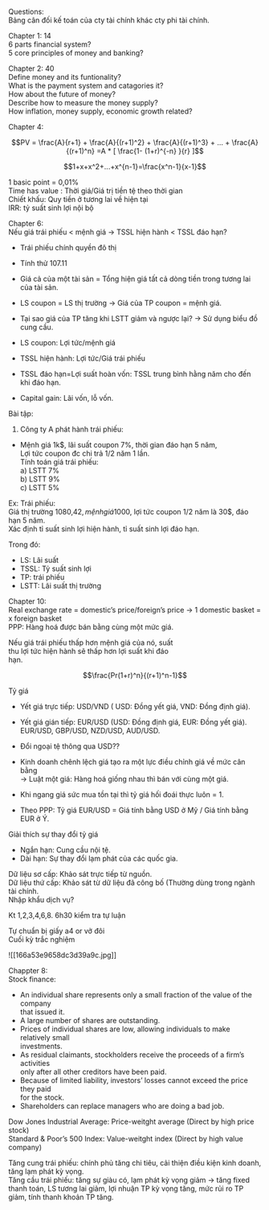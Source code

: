   
Questions:  
Bảng cân đối kế toán của cty tài chính khác cty phi tài chính.  
  
  
Chapter 1: 14  
6 parts financial system?  
5 core principles of money and banking?  
  
Chapter 2: 40  
Define money and its funtionality?  
What is the payment system and catagories it?  
How about the future of money?  
Describe how to measure the money supply?  
How inflation, money supply, economic growth related?  
  
  
  
Chapter 4:

$$PV = \frac{A}{r+1} + \frac{A}{(r+1)^2} + \frac{A}{(r+1)^3} + ... + \frac{A}{(r+1)^n} =A * [ \frac{1- (1+r)^{-n} }{r} ]$$

$$1+x+x^2+...+x^{n-1}=\frac{x^n-1}{x-1}$$

1 basic point = 0,01%  
Time has value : Thời giá/Giá trị tiền tệ theo thời gian  
Chiết khấu: Quy tiền ở tương lai về hiện tại  
IRR: tỷ suất sinh lợi nội bộ  
  
Chapter 6:  
Nếu giá trái phiếu < mệnh giá → TSSL hiện hành < TSSL đáo hạn?  
  
- Trái phiếu chính quyền đô thị  
- Tính thử 107.11  
  
- Giá cả của một tài sản = Tổng hiện giá tất cả dòng tiền trong tương lai của tài sản.  
- LS coupon = LS thị trường → Giá của TP coupon = mệnh giá.  
- Tại sao giá của TP tăng khi LSTT giảm và ngược lại? → Sử dụng biểu đồ cung cầu.  
  
- LS coupon: Lợi tức/mệnh giá  
- TSSL hiện hành: Lợi tức/Giá trái phiếu  
- TSSL đáo hạn=Lợi suất hoàn vốn: TSSL trung bình hằng năm cho đến khi đáo hạn.  
- Capital gain: Lãi vốn, lỗ vốn.  
  
Bài tập:  
1. Công ty A phát hành trái phiếu:  
- Mệnh giá 1k$, lãi suất coupon 7%, thời gian đáo hạn 5 năm,  
Lợi tức coupon đc chi trả 1/2 năm 1 lần.  
Tính toán giá trái phiếu:  
a) LSTT 7%  
b) LSTT 9%  
c) LSTT 5%  
  
Ex: Trái phiếu:  
Giá thị trường 1080,42$, mệnh giá 1000$, lợi tức coupon 1/2 năm là 30$, đáo hạn 5 năm.  
Xác định tỉ suất sinh lợi hiện hành, tỉ suất sinh lợi đáo hạn.  
  
Trong đó:  
- LS: Lãi suất  
- TSSL: Tỷ suất sinh lợi  
- TP: trái phiếu  
- LSTT: Lãi suất thị trường  
  
Chapter 10:  
Real exchange rate = domestic’s price/foreign’s price → 1 domestic basket = x foreign basket  
PPP: Hàng hoá được bán bằng cùng một mức giá.  
  
  
  
  
  
  
  

Nếu giá trái phiếu thấp hơn mệnh giá của nó, suất  
thu lợi tức hiện hành sẽ thấp hơn lợi suất khi đáo  
hạn.

  

$$\frac{Pr(1+r)^n}{(r+1)^n-1}$$

Tỷ giá  
- Yết giá trực tiếp: USD/VND ( USD: Đồng yết giá, VND: Đồng định giá).  
- Yết giá gián tiếp: EUR/USD (USD: Đồng định giá, EUR: Đồng yết giá). EUR/USD, GBP/USD, NZD/USD, AUD/USD.  
- Đổi ngoại tệ thông qua USD??  
  
- Kinh doanh chênh lệch giá tạo ra một lực điều chỉnh giá về mức cân bằng  
→ Luật một giá: Hàng hoá giống nhau thì bán với cùng một giá.  
- Khi ngang giá sức mua tồn tại thì tỷ giá hối đoái thực luôn = 1.  
- Theo PPP: Tỷ giá EUR/USD = Giá tính bằng USD ở Mỹ / Giá tính bằng EUR ở Ý.  
  
Giải thích sự thay đổi tỷ giá  
- Ngắn hạn: Cung cầu nội tệ.  
- Dài hạn: Sự thay đổi lạm phát của các quốc gia.  
  
  
  
Dữ liệu sơ cấp: Khảo sát trực tiếp từ nguồn.  
Dữ liệu thứ cấp: Khảo sát từ dữ liệu đã công bố (Thường dùng trong ngành tài chính.  
Nhập khẩu dịch vụ?  
  
Kt 1,2,3,4,6,8. 6h30 kiểm tra tự luận

Tự chuẩn bị giấy a4 or vở đôi  
Cuối kỳ trắc nghiệm  
  
  
  

![[166a53e9658dc3d39a9c.jpg]]

Chappter 8:  
Stock finance:  
- An individual share represents only a small fraction of the value of the company  
that issued it.  
- A large number of shares are outstanding.  
- Prices of individual shares are low, allowing individuals to make relatively small  
investments.  
- As residual claimants, stockholders receive the proceeds of a firm’s activities  
only after all other creditors have been paid.  
- Because of limited liability, investors’ losses cannot exceed the price they paid  
for the stock.  
- Shareholders can replace managers who are doing a bad job.  
  
Dow Jones Industrial Average: Price-weitght average (Direct by high price stock)  
Standard & Poor’s 500 Index: Value-weitght index (Direct by high value company)  
  
Tăng cung trái phiếu: chính phủ tăng chi tiêu, cải thiện điều kiện kinh doanh, tăng lạm phát kỳ vọng.  
Tăng cầu trái phiếu: tăng sự giàu có, lạm phát kỳ vọng giảm → tăng fixed thanh toán, LS tương lai giảm, lợi nhuận TP kỳ vọng tăng, mức rủi ro TP giảm, tính thanh khoản TP tăng.